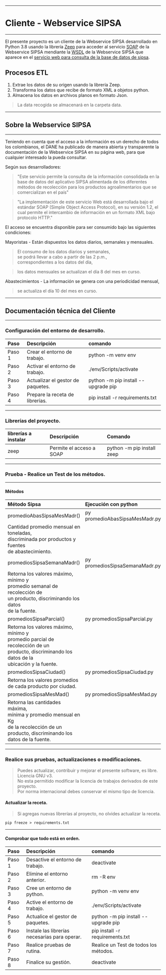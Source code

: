 
---

# Cliente - Webservice SIPSA  

***

El presente proyecto es un cliente de la Webservice SIPSA desarrollado en Python 3.8
usando la librería [Zeep](https://pypi.org/project/zeep/ "librería Zeep")
para acceder al servicio [SOAP](https://es.wikipedia.org/wiki/Simple_Object_Access_Protocol "Simple Object Access Protocol") 
de la Webservice SIPSA mendiante la 
[WSDL](https://appweb.dane.gov.co/sipsaWS/SrvSipsaUpraBeanService?WSDL "WSDL de Webservice SIPSA")
de la Webservice SIPSA que aparece en el 
[servicio web para consulta de la base de datos de sipsa](https://www.dane.gov.co/index.php/estadisticas-por-tema/agropecuario/sistema-de-informacion-de-precios-sipsa/servicio-web-para-consulta-de-la-base-de-datos-de-sipsa "WSDL de Webservice SIPSA").

## Procesos ETL
<ol>
    <li>Extrae los datos de su origen usando la librería Zeep. </li>
    <li>Transforma los datos que recibe de formato XML a objetos python.</li>
    <li>Almacena los datos en archivos planos en formato Json. </li>
</ol>

> La data recogida se almacenará en la carpeta data.

---

## Sobre la Webservice SIPSA

***

Teniendo en cuenta que el acceso a la información es un derecho de todos 
los colombianos, el DANE ha publicado de manera abierta y transparente la 
documentación de la Webservice SIPSA en su página web, para que cualquier 
interesado la pueda consultar.

Según sus desarrolladores:

> "Este servicio permite la consulta de la información consolidada 
en la base de datos del aplicativo SIPSA alimentada de los diferentes 
métodos de recolección para los productos agroalimentarios que se 
comercializan en el país" 

> "La implementación de este servicio Web está desarrollada bajo el estándar SOAP 
(Simple Object Access Protocol), en su versión 1.2, el cual permite el intercambio
de información en un formato XML bajo protocolo HTTP." 

El acceso se encuentra disponible para ser consumido bajo las siguientes condiciones:


Mayoristas - Están dispuestos los datos diarios, semanales y mensuales.  
> El consumo de los datos diarios y semanales,  
> se podrá llevar a cabo a partir de las 2 p.m.,  
> correspondientes a los datos del día,  
  
> los datos mensuales se actualizan el día 8 del mes en curso.  

Abastecimientos - La información se genera con una periodicidad mensual,  
> se actualiza el día 10 del mes en curso.  

---

## Documentación técnica del Cliente

***

### Configuración del entorno de desarrollo.
| Paso   | Descripción                       | comando                             |
| :----  | :----                             | :---                                |
| Paso 1 |  Crear el entorno de trabajo.     | python -m venv env                  |
| Paso 2 | Activar el entorno de trabajo.    | ./env/Scripts/activate              |
| Paso 3 | Actualizar el gestor de paquetes. | python -m pip install --upgrade pip |
| Paso 4 | Prepare la receta de librerías.   | pip install -r requirements.txt     |

***

### Librerías del proyecto.
| librerías a instalar  | Descripción | Comando                                 |
| :----                 | :---        | :---                                    |
| zeep                  | Permite el acceso a SOAP | python -m pip install zeep |

---

### Prueba - Realice un Test de los métodos.

***

#### Métodos

| Método Sipsa                  | Ejecución con python            |
| :---                          | :---                            |
| promedioAbasSipsaMesMadr()    | py promedioAbasSipsaMesMadr.py  |
| Cantidad promedio mensual en toneladas, <br> discriminada por productos y fuentes <br>de abastecimiento. | |
| promediosSipsaSemanaMadr()    | py promediosSipsaSemanaMadr.py  |
| Retorna los valores máximo, mínimo y <br> promedio semanal de recolección de <br> un producto, discriminando los datos <br> de la fuente. | |
| promediosSipsaParcial()       | py promediosSipsaParcial.py |
| Retorna los valores máximo, mínimo y <br> promedio parcial de recolección de un <br> producto, discriminando los datos de la <br> ubicación y la fuente. | |
| promediosSipsaCiudad()        | py promediosSipsaCiudad.py |
| Retorna los valores promedios<br> de cada producto por ciudad. | |
| promediosSipsaMesMad()        | py promediosSipsaMesMad.py |
| Retorna las cantidades máxima,<br> mínima y promedio mensual en Kg <br> de la recolección de un <br>producto, discriminando los <br>datos de la fuente. | |

***

### Realice sus pruebas, actualizaciones o modificaciones.
> Puedes actualizar, contribuir y mejorar el presente software, es libre. Licencia GNU v3.  
No esta permitido modificar la licencia de trabajos derivados de este proyecto.  
Por norma internacional debes conservar el mismo tipo de licencia.

#### Actualizar la receta.

> Si agregas nuevas librerías al proyecto, no olvides actualizar la receta.

``` CMD
pip freeze > requirements.txt
```

---

#### Comprobar que todo está en orden.
| Paso   | Descripción                                   | comando                               |
| :----  | :----                                         | :---                                  |
| Paso 1 | Desactive el entorno de trabajo.              | deactivate                            |
| Paso 2 | Elimine el entorno anterior.                  | rm -R env                             |
| Paso 3 | Cree un entorno de python.                    | python -m venv env                    |
| Paso 4 | Active el entorno de trabajo.                 | ./env/Scripts/activate                |
| Paso 5 | Actualice el gestor de paquetes.              | python -m pip install --upgrade pip   |
| Paso 6 | Instale las librerías necesarias para operar. | pip install -r requirements.txt       |
| Paso 7 | Realice pruebas de rutina.                    | Realice un Test de todos los métodos. |
| Paso 8 | Finalice su gestión.                          | deactivate                            |
